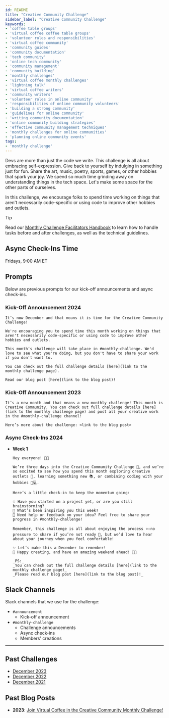 ```yaml
---
id: README
title: "Creative Community Challenge"
sidebar_label: "Creative Community Challenge"
keywords: 
- 'coffee table groups'
- 'virtual coffee coffee table groups'
- 'volunteer roles and responsibilities'
- 'virtual coffee community'
- 'community guides'
- 'community documentation'
- 'tech community'
- 'online tech community'
- 'community management'
- 'community building'
- 'monthly challenges'
- 'virtual coffee monthly challenges'
- 'lightning talk'
- 'virtual coffee writers'
- 'community writers'
- 'volunteer roles in online community'
- 'responsibilities of online community volunteers'
- 'building a strong community'
- 'guidelines for online community'
- 'writing community documentation'
- 'online community building strategies'
- 'effective community management techniques'
- 'monthly challenges for online communities'
- 'planning online community events'
tags: 
- 'monthly challenge'
---
```


Devs are more than just the code we write. This challenge is all about embracing self-expression. Give back to yourself by indulging in something just for fun. Share the art, music, poetry, sports, games, or other hobbies that spark your joy. We spend so much time grinding away on understanding things in the tech space. Let's make some space for the other parts of ourselves.

In this challenge, we encourage folks to spend time working on things that aren't necessarily code-specific or using code to improve other hobbies and outlets.

> [!TIP]
> Read our [Monthly Challenge Facilitators Handbook](../facilitators-docs/README.md) to learn how to handle tasks before and after challenges, as well as the technical guidelines.

## Async Check-Ins Time

Fridays, 9:00 AM ET

## Prompts

Below are previous prompts for our kick-off announcements and async check-ins.

### Kick-Off Announcement 2024

```text
It’s now December and that means it is time for the Creative Community Challenge!

We're encouraging you to spend time this month working on things that aren't necessarily code-specific or using code to improve other hobbies and outlets.

This month’s challenge will take place in #monthly-challenge. We'd love to see what you're doing, but you don't have to share your work if you don't want to.

You can check out the full challenge details [here](link to the monthly challenge page).

Read our blog post [here](link to the blog post)!
```

### Kick-Off Announcement 2023

```text
It’s a new month and that means a new monthly challenge! This month is Creative Community. You can check out full challenge details [here](link to the monthly challenge page) and post all your creative work in the #monthly-challenge channel!

Here’s more about the challenge: <link to the blog post>
```

### Async Check-Ins 2024

- **Week 1**

  ```text
  Hey everyone! 👋✨

  We’re three days into the Creative Community Challenge 🎉, and we’re so excited to see how you spend this month exploring creative outlets 🎨, learning something new 📚, or combining coding with your hobbies 🧩💻.

  Here’s a little check-in to keep the momentum going:

  💡 Have you started on a project yet, or are you still brainstorming?
  🎯 What’s been inspiring you this week?
  🤝 Need help or feedback on your idea? Feel free to share your progress in #monthly-challenge!

  Remember, this challenge is all about enjoying the process ⭐—no pressure to share if you’re not ready 🤫, but we’d love to hear about your journey when you feel comfortable!

  ✨ Let’s make this a December to remember!
  🎄 Happy creating, and have an amazing weekend ahead! 🥳🌈

  _PS:_
  _You can check out the full challenge details [here](link to the monthly challenge page)_
  _Please read our blog post [here](link to the blog post)!_
  ```

## Slack Channels

Slack channels that we use for the challenge:

- `#announcement`
  - Kick-off announcement
- `#monthly-challenge`
  - Challenge announcements
  - Async check-ins
  - Members' creations

---

## Past Challenges

- [December 2023](https://virtualcoffee.io/monthlychallenges/dec-2023)
- [December 2022](https://virtualcoffee.io/monthlychallenges/dec-2022)
- [December 2021](https://virtualcoffee.io/monthlychallenges/dec-2021)

## Past Blog Posts

- **2023**: [Join Virtual Coffee in the Creative Community Monthly Challenge!](https://dev.to/virtualcoffee/join-virtual-coffee-in-the-creative-community-monthly-challenge-44d5)
